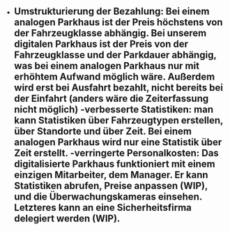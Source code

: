 - Umstrukturierung der Bezahlung: Bei einem analogen Parkhaus ist der Preis höchstens von der Fahrzeugklasse abhängig. 
Bei unserem digitalen Parkhaus ist der Preis von der Fahrzeugklasse und der Parkdauer abhängig, was bei einem analogen 
  Parkhaus nur mit erhöhtem Aufwand möglich wäre. Außerdem wird erst bei Ausfahrt bezahlt, nicht bereits bei der Einfahrt
  (anders wäre die Zeiterfassung nicht möglich)
  -verbesserte Statistiken: man kann Statistiken über Fahrzeugtypen erstellen, über Standorte und über Zeit. Bei einem
  analogen Parkhaus wird nur eine Statistik über Zeit erstellt. 
  -verringerte Personalkosten: Das digitalisierte Parkhaus funktioniert mit einem einzigen Mitarbeiter, dem Manager. Er
  kann Statistiken abrufen, Preise anpassen (WIP), und die Überwachungskameras einsehen. Letzteres kann an eine 
  Sicherheitsfirma delegiert werden (WIP). 
  -